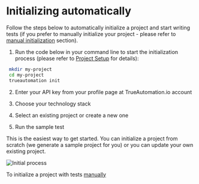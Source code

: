 # Initializing automatically

Follow the steps below to automatically initialize a project and start writing tests (if you prefer to manually initialize your project - please refer to [manual initialization](/initializing/initializing-manually.md) section).

1. Run the code below in your command line to start the initialization process (please refer to [Project Setup](/getting-started/project-setup.md) for details):

```bash
 mkdir my-project
 cd my-project
 trueautomation init
```
2. Enter your API key from your profile page at TrueAutomation.io account

3. Choose your technology stack

4. Select an existing project or create a new one

5. Run the sample test
    
This is the easiest way to get started. You can initialize a project from scratch (we generate a sample project for you) or you can update your own existing project.

   ![Initial process](../_gif/init-ta.gif 'Initial process')

To initialize a project with tests [manually](/initializing/initializing-manually.md)